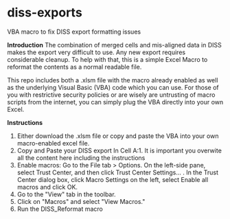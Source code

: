 # diss-exports
VBA macro to fix DISS export formatting issues

**Introduction**
The combination of merged cells and mis-aligned data in DISS makes the export very difficult to use. Any new export requires considerable cleanup. To help with that, this is a simple Excel Macro to reformat the contents as a normal readable file. 

This repo includes both a .xlsm file with the macro already enabled as well as the underlying Visual Basic (VBA) code which you can use. For those of you with restrictive security policies or are wisely are untrusting of macro scripts from the internet, you can simply plug the VBA directly into your own Excel.

**Instructions**
1. Either download the .xlsm file or copy and paste the VBA into your own macro-enabled excel file.
2. Copy and Paste your DISS export In Cell A:1. It is important you overwite all the content here including the instructions
3. Enable macros: Go to the File tab > Options. On the left-side pane, select Trust Center, and then click Trust Center Settings… . In the Trust Center dialog box, click Macro Settings on the left, select Enable all macros and click OK.
4. Go to the "View" tab in the toolbar.
5. Click on "Macros" and select "View Macros."
6. Run the DISS_Reformat macro
